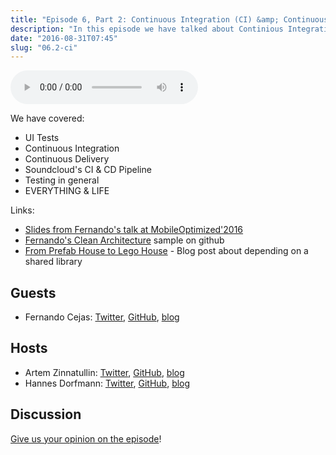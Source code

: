 ```yaml
---
title: "Episode 6, Part 2: Continuous Integration (CI) &amp; Continuous Delivery (CD)"
description: "In this episode we have talked about Continious Integration (CI) and Continuous Delivery (CD). Fernando Cejas gives us some insights how Soundcloud do CI and CD."
date: "2016-08-31T07:45"
slug: "06.2-ci"
---
```

<audio controls preload="metadata">
  <source src="https://artemzin.com/static/thecontext/episodes/The.Context.episode.6.part2.mp3" type="audio/mpeg">
</audio>

 We have covered:

 - UI Tests
 - Continuous Integration
 - Continuous Delivery
 - Soundcloud's CI & CD Pipeline
 - Testing in general
 - EVERYTHING & LIFE

Links:

 - [Slides from Fernando's talk at MobileOptimized'2016 ](https://speakerdeck.com/android10/it-is-about-philosophy-culture-of-a-good-programmer-second-edition)
 - [Fernando's Clean Architecture](https://github.com/android10/Android-CleanArchitecture) sample on github
 - [From Prefab House to Lego House](http://hannesdorfmann.com/android/from-prefabricated-house-to-lego-house) - Blog post about depending on a shared library


## Guests

* Fernando Cejas: [Twitter](https://twitter.com/fernando_cejas), [GitHub](https://github.com/android10), [blog](http://fernandocejas.com)

## Hosts

* Artem Zinnatullin: [Twitter](https://twitter.com/artem_zin), [GitHub](https://github.com/artem-zinnatullin), [blog](https://artemzin.com)
* Hannes Dorfmann: [Twitter](https://twitter.com/sockeqwe), [GitHub](https://github.com/sockeqwe), [blog](http://hannesdorfmann.com)

## Discussion

[Give us your opinion on the episode](https://github.com/artem-zinnatullin/TheContext-Podcast/issues/49)!
